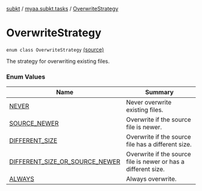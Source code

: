 [subkt](../../index.md) / [myaa.subkt.tasks](../index.md) / [OverwriteStrategy](./index.md)

# OverwriteStrategy

`enum class OverwriteStrategy` [(source)](https://github.com/Myaamori/SubKt/blob/0.1.12/src/main/kotlin/myaa/subkt/tasks/tasks.kt#L1557)

The strategy for overwriting existing files.

### Enum Values

| Name | Summary |
|---|---|
| [NEVER](-n-e-v-e-r.md) | Never overwrite existing files. |
| [SOURCE_NEWER](-s-o-u-r-c-e_-n-e-w-e-r.md) | Overwrite if the source file is newer. |
| [DIFFERENT_SIZE](-d-i-f-f-e-r-e-n-t_-s-i-z-e.md) | Overwrite if the source file has a different size. |
| [DIFFERENT_SIZE_OR_SOURCE_NEWER](-d-i-f-f-e-r-e-n-t_-s-i-z-e_-o-r_-s-o-u-r-c-e_-n-e-w-e-r.md) | Overwrite if the source file is newer or has a different size. |
| [ALWAYS](-a-l-w-a-y-s.md) | Always overwrite. |
